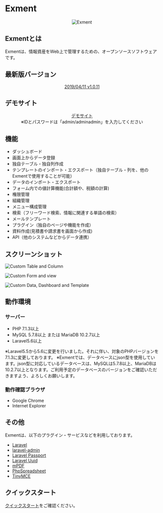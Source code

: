 # Exment
<p align="center">
<img src="https://exment.net/docs/img/common/exment_logo_side.png" alt="Exment">
</p>

## Exmentとは
Exmentは、情報資産をWeb上で管理するための、オープンソースソフトウェアです。

## 最新版バージョン
<p align="center">
<a href="https://exment.net/docs/#/ja/release_note">2019/04/11 v1.0.11</a>
</p>

## デモサイト
<p align="center">
<a href="https://demo-jp.exment.net/admin">デモサイト</a>
<br/>※IDとパスワードは「admin/adminadmin」を入力してください
</p>

## 機能
- ダッシュボード
- 画面上からデータ登録
- 独自テーブル・独自列作成
- テンプレートのインポート・エクスポート（独自テーブル・列を、他のExmentで使用することが可能）
- データのインポート・エクスポート
- フォーム内での値計算機能(合計額や、税額の計算)
- 権限管理
- 組織管理
- メニュー構成管理
- 検索（フリーワード検索、情報に関連する単語の検索）
- メールテンプレート
- プラグイン（独自のページや機能を作成）
- 資料作成(見積書や請求書を画面から作成)
- API（他のシステムなどからデータ連携）

## スクリーンショット
![Custom Table and Column](https://exment.net/docs/img/common/screenshot_table_and_column.jpg)  
  
![Custom Form and view](https://exment.net/docs/img/common/screenshot_form_and_view.jpg)  
  
![Custom Data, Dashboard and Template](https://exment.net/docs/img/common/screenshot_data_dashboard_template.jpg)  


## 動作環境
### サーバー
- PHP 7.1.3以上
- MySQL 5.7.8以上 または MariaDB 10.2.7以上
- Laravel5.6以上

※Laravel5.5から5.6に変更を行いました。それに伴い、対象のPHPバージョンを7.1.3に変更しております。
※Exmentでは、データベースにjson型を使用しています。json型に対応しているデータベースは、MySQLは5.7.8以上、MariaDBは10.2.7以上となります。ご利用予定のデータベースのバージョンをご確認いただきますよう、よろしくお願いします。

### 動作確認ブラウザ
- Google Chrome
- Internet Explorer

## その他
Exmentは、以下のプラグイン・サービスなどを利用しております。
+ [Laravel](https://laravel.com/)
+ [laravel-admin](http://laravel-admin.org/)
+ [Laravel Passport](https://github.com/laravel/passport)
+ [Laravel Uuid](https://github.com/webpatser/laravel-uuid)
+ [mPDF](https://github.com/mpdf/mpdf)
+ [PhpSpreadsheet](https://github.com/phpoffice/phpspreadsheet)
+ [TinyMCE](https://www.tiny.cloud/)


## クイックスタート
[クイックスタート](quickstart.md)をご確認ください。